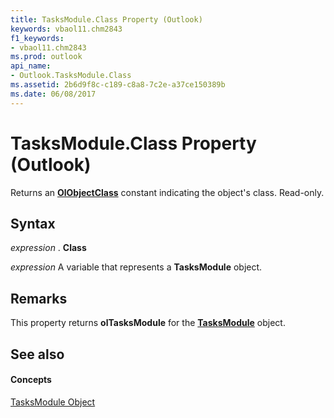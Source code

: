 ```yaml
---
title: TasksModule.Class Property (Outlook)
keywords: vbaol11.chm2843
f1_keywords:
- vbaol11.chm2843
ms.prod: outlook
api_name:
- Outlook.TasksModule.Class
ms.assetid: 2b6d9f8c-c189-c8a8-7c2e-a37ce150389b
ms.date: 06/08/2017
---
```



# TasksModule.Class Property (Outlook)

Returns an  **[OlObjectClass](Outlook.OlObjectClass.md)** constant indicating the object's class. Read-only.


## Syntax

 _expression_ . **Class**

 _expression_ A variable that represents a **TasksModule** object.


## Remarks

This property returns  **olTasksModule** for the **[TasksModule](Outlook.TasksModule.md)** object.


## See also


#### Concepts


[TasksModule Object](Outlook.TasksModule.md)

